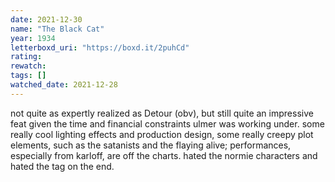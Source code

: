 ```yaml
---
date: 2021-12-30
name: "The Black Cat"
year: 1934
letterboxd_uri: "https://boxd.it/2puhCd"
rating: 
rewatch: 
tags: []
watched_date: 2021-12-28
---
```


not quite as expertly realized as Detour (obv), but still quite an impressive feat given the time and financial constraints ulmer was working under. some really cool lighting effects and production design, some really creepy plot elements, such as the satanists and the flaying alive; performances, especially from karloff, are off the charts. hated the normie characters and hated the tag on the end.
